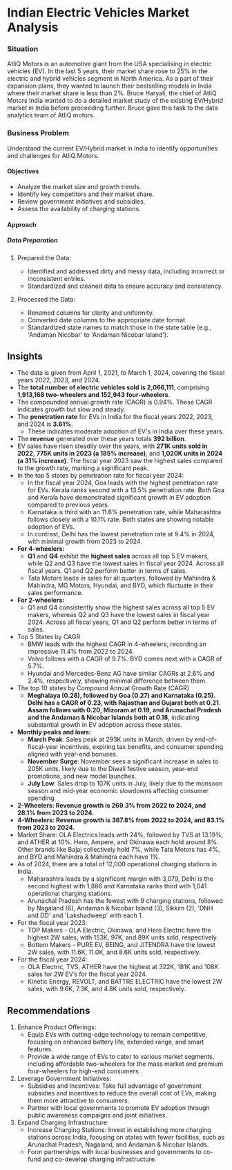 # Indian Electric Vehicles Market Analysis

### Situation

AtliQ Motors is an automotive giant from the USA specialising in electric vehicles (EV). In the last 5 years, their market share rose to 25% in the electric and hybrid vehicles segment in North America. As a part of their expansion plans, they wanted to launch their bestselling models in India where their market share is less than 2%. Bruce Haryali, the chief of AtliQ Motors India wanted to do a detailed market study of the existing EV/Hybrid market in India before proceeding further. Bruce gave this task to the data analytics team of AtliQ motors.


### Business Problem

Understand the current EV/Hybrid market in India to identify opportunities and challenges for AtliQ Motors.

#### Objectives

- Analyze the market size and growth trends.
- Identify key competitors and their market share.
- Review government initiatives and subsidies.
- Assess the availability of charging stations.


#### Approach

##### Data Preparation
1. Prepared the Data:
   - Identified and addressed dirty and messy data, including incorrect or inconsistent entries.
   - Standardized and cleaned data to ensure accuracy and consistency.
     
2. Processed the Data:
   - Renamed columns for clarity and uniformity.
   - Converted date columns to the appropriate date format.
   - Standardized state names to match those in the state table (e.g., 'Andaman Nicobar' to 'Andaman Nicobar Island').


## Insights
- The data is given from April 1, 2021, to March 1, 2024, covering the fiscal years 2022, 2023, and 2024.
- The **total number of electric vehicles sold is 2,066,111**, comprising **1,913,168 two-wheelers and 152,943 four-wheelers**.
- The compounded annual growth rate (CAGR) is 0.94%. These CAGR indicates growth but slow and steady.
- The **penetration rate** for EVs in India for the fiscal years 2022, 2023, and 2024 is **3.61%**.
  - These indicates moderate adoption of EV's in India over these years.
- The **revenue** generated over these years totals **392 billion**.
- EV sales have risen steadily over the years, with **271K units sold in 2022**, **775K units in 2023 (a 185% increase)**, and **1,020K units in 2024 (a 31% increase)**. The fiscal year 2023 saw the highest sales 
  compared to the growth rate, marking a significant peak.
- In the top 5 states by penetration rate for fiscal year 2024:
  - In the fiscal year 2024, Goa leads with the highest penetration rate for EVs. Kerala ranks second with a 13.5% penetration rate. Both Goa and Kerala have demonstrated significant growth in EV adoption 
    compared to previous years.
  - Karnataka is third with an 11.6% penetration rate, while Maharashtra follows closely with a 10.1% rate. Both states are showing notable adoption of EVs.
  - In contrast, Delhi has the lowest penetration rate at 9.4% in 2024, with minimal growth from 2023 to 2024.
- **For 4-wheelers:**
  - **Q1** and **Q4** exhibit the **highest sales** across all top 5 EV makers, while Q2 and Q3 have the lowest sales in fiscal year 2024. Across all fiscal years, Q1 and Q2 perform better in terms of sales.
  - Tata Motors leads in sales for all quarters, followed by Mahindra & Mahindra, MG Motors, Hyundai, and BYD, which fluctuate in their sales performance.
- **For 2-wheelers:**
  - Q1 and Q4 consistently show the highest sales across all top 5 EV makers, whereas Q2 and Q3 have the lowest sales in fiscal year 2024. Across all fiscal years, Q1 and Q2 perform better in terms of sales.
- Top 5 States by CAGR
  - BMW leads with the highest CAGR in 4-wheelers, recording an impressive 11.4% from 2022 to 2024.
  - Volvo follows with a CAGR of 9.7%. BYD comes next with a CAGR of 5.7%.
  - Hyundai and Mercedes-Benz AG have similar CAGRs at 2.6% and 2.4%, respectively, showing minimal difference between them.
- The top 10 states by Compound Annual Growth Rate (CAGR)
  - **Meghalaya (0.28), followed by Goa (0.27) and Karnataka (0.25). Delhi has a CAGR of 0.23, with Rajasthan and Gujarat both at 0.21. Assam follows with 0.20, Mizoram at 0.19, and Arunachal Pradesh and the 
    Andaman & Nicobar Islands both at 0.18**, indicating substantial growth in EV adoption across these states.
- **Monthly peaks and lows:**
  - **March Peak**: Sales peak at 293K units in March, driven by end-of-fiscal-year incentives, expiring tax benefits, and consumer spending aligned with year-end bonuses.
  - **November Surge**: November sees a significant increase in sales to 205K units, likely due to the Diwali festive season, year-end promotions, and new model launches.
  - **July Low**: Sales drop to 107K units in July, likely due to the monsoon season and mid-year economic slowdowns affecting consumer spending.
- **2-Wheelers: Revenue growth is 269.3% from 2022 to 2024, and 28.1% from 2023 to 2024.**
- **4-Wheelers: Revenue growth is 367.8% from 2022 to 2024, and 83.1% from 2023 to 2024.**
- Market Share: OLA Electrics leads with 24%, followed by TVS at 13.19%, and ATHER at 10%. Hero, Ampere, and Okinawa each hold around 8%. Other brands like Bajaj collectively hold 7%, while Tata Motors has 4%, 
  and BYD and Mahindra & Mahindra each have 1%.
- As of 2024, there are a total of 12,000 operational charging stations in India.
  - Maharashtra leads by a significant margin with 3,079, Delhi is the second highest with 1,886 and Karnataka ranks third with 1,041 operational charging stations.
  - Arunachal Pradesh has the fewest with 9 charging stations, followed by Nagaland (6), Andaman & Nicobar Island (3), Sikkim (2), 'DNH and DD' and 'Lakshadweep' with each 1.
- For the fiscal year 2023:
  - TOP Makers - OLA Electric, Okinawa, and Hero Electric have the highest 2W sales, with 153K, 97K, and 89K units sold, respectively.
  - Bottom Makers - PURE EV, BEING, and JITENDRA have the lowest 2W sales, with 11.6K, 11.0K, and 8.6K units sold, respectively.
- For the fiscal year 2024:
  - OLA Electric, TVS, ATHER have the highest at 322K, 181K and 108K sales for 2W EV’s for the fiscal year 2024.
  - Kinetic Energy, REVOLT, and BATTRE ELECTRIC have the lowest 2W sales, with 9.6K, 7.3K, and 4.8K units sold, respectively.
 

## Recommendations
1. Enhance Product Offerings:
   - Equip EVs with cutting-edge technology to remain competitive, focusing on enhanced battery life, extended range, and smart features.
   - Provide a wide range of EVs to cater to various market segments, including affordable two-wheelers for the mass market and premium four-wheelers for high-end consumers.
2. Leverage Government Initiatives:
   - Subsidies and Incentives: Take full advantage of government subsidies and incentives to reduce the overall cost of EVs, making them more attractive to consumers.
   - Partner with local governments to promote EV adoption through public awareness campaigns and joint initiatives.
3. Expand Charging Infrastructure:
   - Increase Charging Stations: Invest in establishing more charging stations across India, focusing on states with fewer facilities, such as Arunachal Pradesh, Nagaland, and Andaman & Nicobar Islands.
   - Form partnerships with local businesses and governments to co-fund and co-develop charging infrastructure.

   




